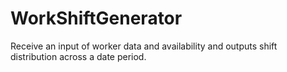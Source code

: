 # WorkShiftGenerator
Receive an input of worker data and availability and outputs shift distribution across a date period.
